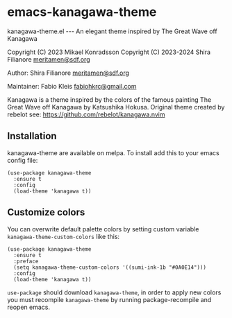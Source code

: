 # emacs-kanagawa-theme

kanagawa-theme.el --- An elegant theme inspired by The Great Wave off Kanagawa

Copyright (C) 2023 Mikael Konradsson
Copyright (C) 2023-2024 Shira Filianore <meritamen@sdf.org>

Author: Shira Filianore <meritamen@sdf.org>

Maintainer: Fabio Kleis <fabiohkrc@gmail.com>

Kanagawa is a theme inspired by the colors of the famous painting
The Great Wave off Kanagawa by Katsushika Hokusa.
Original theme created by rebelot see: https://github.com/rebelot/kanagawa.nvim

## Installation
kanagawa-theme are available on melpa. To install add this to your emacs config file:
```elisp
(use-package kanagawa-theme
  :ensure t
  :config
  (load-theme 'kanagawa t))
```

## Customize colors
You can overwrite default palette colors by setting custom variable `kanagawa-theme-custom-colors` like this:
```elisp
(use-package kanagawa-theme
  :ensure t
  :preface
  (setq kanagawa-theme-custom-colors '((sumi-ink-1b "#0A0E14")))
  :config
  (load-theme 'kanagawa t))
```
`use-package` should download `kanagawa-theme`, in order to apply new colors you must recompile `kanagawa-theme`
by running package-recompile and reopen emacs.
